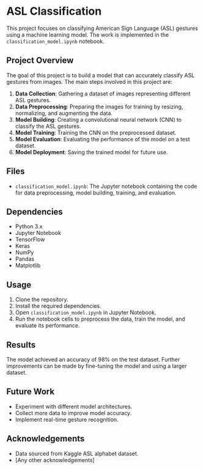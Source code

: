 # ASL Classification

This project focuses on classifying American Sign Language (ASL) gestures using a machine learning model. The work is implemented in the `classification_model.ipynb` notebook.

## Project Overview

The goal of this project is to build a model that can accurately classify ASL gestures from images. The main steps involved in this project are:

1. **Data Collection**: Gathering a dataset of images representing different ASL gestures.
2. **Data Preprocessing**: Preparing the images for training by resizing, normalizing, and augmenting the data.
3. **Model Building**: Creating a convolutional neural network (CNN) to classify the ASL gestures.
4. **Model Training**: Training the CNN on the preprocessed dataset.
5. **Model Evaluation**: Evaluating the performance of the model on a test dataset.
6. **Model Deployment**: Saving the trained model for future use.

## Files

- `classification_model.ipynb`: The Jupyter notebook containing the code for data preprocessing, model building, training, and evaluation.

## Dependencies

- Python 3.x
- Jupyter Notebook
- TensorFlow
- Keras
- NumPy
- Pandas
- Matplotlib

## Usage

1. Clone the repository.
2. Install the required dependencies.
3. Open `classification_model.ipynb` in Jupyter Notebook.
4. Run the notebook cells to preprocess the data, train the model, and evaluate its performance.

## Results

The model achieved an accuracy of 98% on the test dataset. Further improvements can be made by fine-tuning the model and using a larger dataset.

## Future Work

- Experiment with different model architectures.
- Collect more data to improve model accuracy.
- Implement real-time gesture recognition.

## Acknowledgements

- Data sourced from Kaggle ASL alphabet dataset.
- [Any other acknowledgements]
